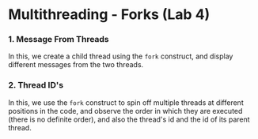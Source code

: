 # Multithreading - Forks (Lab 4)


### 1. Message From Threads

In this, we create a child thread using the `fork` construct, and display different messages from the two threads.


### 2. Thread ID's

In this, we use the `fork` construct to spin off multiple threads at different positions in the code, and observe the order in which they are executed (there is no definite order), and also the thread's id and the id of its parent thread.
